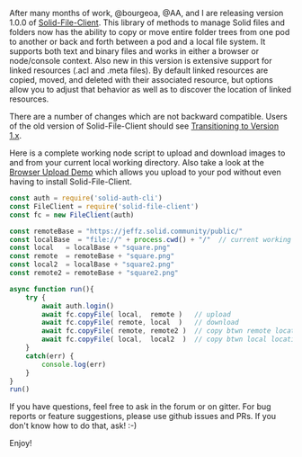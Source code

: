 After many months of work, @bourgeoa, @AA, and I are releasing version 1.0.0 of [Solid-File-Client]().  This library of methods to manage Solid files and folders now has the ability to copy or move entire folder trees from one pod to another or back and forth between a pod and a local file system.  It supports both text and binary files and works in either a browser or node/console context.  Also new in this version is extensive support for linked resources (.acl and .meta files). By default linked resources are copied, moved, and deleted with their associated resource, but options allow you to adjust that behavior as well as to discover the location of linked resources.

There are a number of changes which are not backward compatible.  Users of the old version of Solid-File-Client should see [Transitioning to Version 1.x](https://github.com/jeff-zucker/solid-file-client/transition-to-v.1.md).

Here is a complete working node script to upload and download images to and from your current local working directory.  Also take a look at the [Browser Upload Demo](https://github.com/jeff-zucker/solid-file-client/examples/upload/index.html) which allows you upload to your pod without even having to install Solid-File-Client.
```javascript
const auth = require('solid-auth-cli') 
const FileClient = require('solid-file-client')
const fc = new FileClient(auth)

const remoteBase = "https://jeffz.solid.community/public/"
const localBase  = "file://" + process.cwd() + "/"  // current working folder
const local   = localBase + "square.png"
const remote  = remoteBase + "square.png"
const local2  = localBase + "square2.png"
const remote2 = remoteBase + "square2.png"

async function run(){
    try {
        await auth.login()
        await fc.copyFile( local,  remote )   // upload
        await fc.copyFile( remote, local  )   // download
        await fc.copyFile( remote, remote2 )  // copy btwn remote locations
        await fc.copyFile( local,  local2  )  // copy btwn local locations
    }
    catch(err) {
        console.log(err)
    }
}
run()
```
If you have questions, feel free to ask in the forum or on gitter.  For bug reports or feature suggestions, please use github issues and PRs.  If you don't know how to do that, ask!  :-)

Enjoy!    

